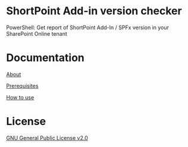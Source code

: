 # ShortPoint Add-in version checker
PowerShell: Get report of ShortPoint Add-In / SPFx version in your SharePoint Online tenant

# Documentation

[About](https://github.com/ShortPoint/add-in-version-check/wiki/1.-About)

[Prerequisites](https://github.com/ShortPoint/add-in-version-check/wiki/2.-Prerequisites)

[How to use](https://github.com/ShortPoint/add-in-version-check/wiki/3.-How-to-use)

# License
[GNU General Public License v2.0](https://github.com/ShortPoint/add-in-version-check/blob/master/LICENSE)
